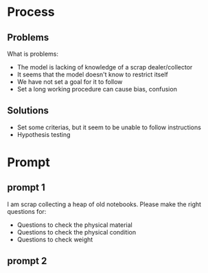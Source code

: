 # Process

## Problems
What is problems:
- The model is lacking of knowledge of a scrap dealer/collector
- It seems that the model doesn't know to restrict itself
- We have not set a goal for it to follow
- Set a long working procedure can cause bias, confusion

## Solutions
- Set some criterias, but it seem to be unable to follow instructions
- Hypothesis testing

# Prompt

## prompt 1
I am scrap collecting a heap of old notebooks.
Please make the right questions for:
- Questions to check the physical material
- Questions to check the physical condition
- Questions to check weight

## prompt 2
